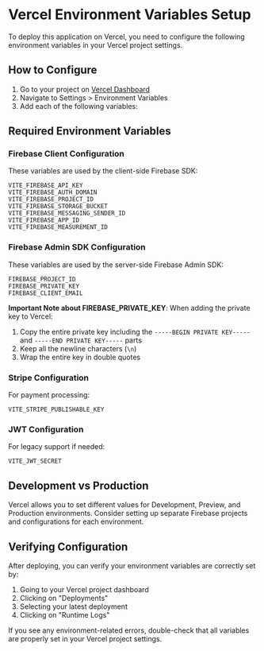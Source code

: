 # Vercel Environment Variables Setup

To deploy this application on Vercel, you need to configure the following environment variables in your Vercel project settings.

## How to Configure

1. Go to your project on [Vercel Dashboard](https://vercel.com)
2. Navigate to Settings > Environment Variables
3. Add each of the following variables:

## Required Environment Variables

### Firebase Client Configuration
These variables are used by the client-side Firebase SDK:
```
VITE_FIREBASE_API_KEY
VITE_FIREBASE_AUTH_DOMAIN
VITE_FIREBASE_PROJECT_ID
VITE_FIREBASE_STORAGE_BUCKET
VITE_FIREBASE_MESSAGING_SENDER_ID
VITE_FIREBASE_APP_ID
VITE_FIREBASE_MEASUREMENT_ID
```

### Firebase Admin SDK Configuration
These variables are used by the server-side Firebase Admin SDK:
```
FIREBASE_PROJECT_ID
FIREBASE_PRIVATE_KEY
FIREBASE_CLIENT_EMAIL
```

**Important Note about FIREBASE_PRIVATE_KEY**: 
When adding the private key to Vercel:
1. Copy the entire private key including the `-----BEGIN PRIVATE KEY-----` and `-----END PRIVATE KEY-----` parts
2. Keep all the newline characters (`\n`)
3. Wrap the entire key in double quotes

### Stripe Configuration
For payment processing:
```
VITE_STRIPE_PUBLISHABLE_KEY
```

### JWT Configuration
For legacy support if needed:
```
VITE_JWT_SECRET
```

## Development vs Production

Vercel allows you to set different values for Development, Preview, and Production environments. Consider setting up separate Firebase projects and configurations for each environment.

## Verifying Configuration

After deploying, you can verify your environment variables are correctly set by:
1. Going to your Vercel project dashboard
2. Clicking on "Deployments"
3. Selecting your latest deployment
4. Clicking on "Runtime Logs"

If you see any environment-related errors, double-check that all variables are properly set in your Vercel project settings.

